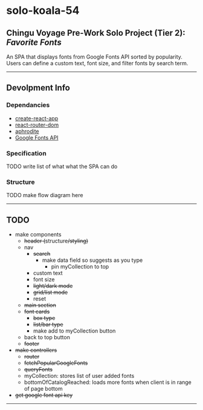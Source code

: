 # solo-koala-54

## Chingu Voyage Pre-Work Solo Project (Tier 2): *Favorite Fonts* ##
An SPA that displays fonts from Google Fonts API sorted by popularity. Users can define a custom text, font size, and filter fonts by search term.

----
## Devolpment Info
### Dependancies
- [create-react-app](https://reactjs.org/docs/create-a-new-react-app.html)
- [react-router-dom](https://www.npmjs.com/package/react-router-dom)
- [aphrodite](https://github.com/Khan/aphrodite)
- [Google Fonts API](https://developers.google.com/fonts/)
### Specification
TODO write list of what what the SPA can do 
### Structure
TODO make flow diagram here


---- 
## TODO
- make components
    - ~~header (~~structure~~/styling)~~
    - nav
        - ~~search~~
            - make data field so suggests as you type
                - pin myCollection to top
        - custom text
        - font size
        - ~~light/dark mode~~
        - ~~grid/list mode~~
        - reset
    - ~~main section~~
    - ~~font cards~~
        - ~~box type~~
        - ~~list/bar type~~
        - make add to myCollection button
    -  back to top button
    -  ~~footer~~
- ~~make controllers~~
    - ~~router~~
    - ~~fetchPopularGoogleFonts~~
    - ~~queryFonts~~
    - myCollection: stores list of user added fonts
    - bottomOfCatalogReached: loads more fonts when client is in range of page bottom
- ~~get google font api key~~
----
